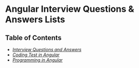 # Angular Interview Questions & Answers Lists

## Table of Contents

* *[Interview Questions and Answers](angular-question-answer.md)*
* *[Coding Test in Angular](angular-coding-test.md)*
* *[Programming in Angular](angular-algorithm.md)*

<br/>
